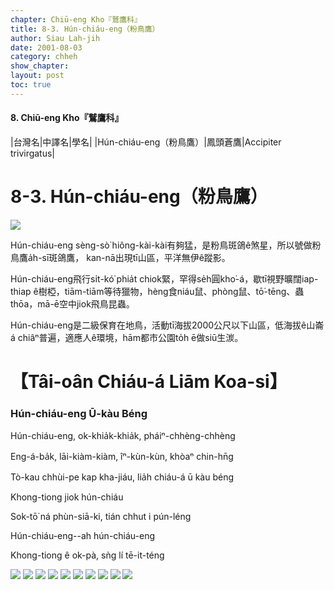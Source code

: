 ```yaml
---
chapter: Chiū-eng Kho『鷲鷹科』
title: 8-3. Hún-chiáu-eng（粉鳥鷹）
author: Siau Lah-jih
date: 2001-08-03
category: chheh
show_chapter: 
layout: post
toc: true
---
```


#### 8. Chiū-eng Kho『鷲鷹科』

|台灣名|中譯名|學名|
|Hún-chiáu-eng（粉鳥鷹）|鳳頭蒼鷹|Accipiter trivirgatus|


# 8-3. Hún-chiáu-eng（粉鳥鷹）


![](../too5/08/08-3-1.Hún-chiáu-eng.jpg)



Hún-chiáu-eng sèng-sò͘ hiông-kài-kài有夠猛，是粉鳥斑鴿ê煞星，所以號做粉鳥鷹a̍h-sī斑鴿鷹， kan-nā出現tī山區，平洋無伊ê蹤影。

Hún-chiáu-eng飛行si̍t-kó͘ phia̍t chiok緊，罕得se̍h圓kho͘-á，歇tī視野曠闊iap-thiap ê樹椏，tiām-tiām等待獵物，hèng食niáu鼠、phòng鼠、tō͘-tēng、蟲thōa，mā-ē空中jiok飛鳥昆蟲。

Hún-chiáu-eng是二級保育在地鳥，活動tī海拔2000公尺以下山區，低海拔ê山崙á chiâⁿ普遍，適應人ê環境，hām都市公園to̍h ē做siū生湠。

	


# 【Tâi-oân Chiáu-á Liām Koa-si】

### **Hún-chiáu-eng Ū-kàu Béng**

Hún-chiáu-eng, ok-khia̍k-khia̍k, pháiⁿ-chhèng-chhèng

Eng-á-ba̍k, lāi-kiàm-kiàm, îⁿ-kùn-kùn, khòaⁿ chin-hn̄g

Tò-kau chhùi-pe kap kha-jiáu, lia̍h chiáu-á ū kàu béng

Khong-tiong jiok hún-chiáu

Sok-tō͘ ná phùn-siā-ki, tián chhut i pún-léng

Hún-chiáu-eng--ah hún-chiáu-eng

Khong-tiong ê ok-pà, sǹg lí tē-it-téng



![](../too5/08/08-3-3.粉鳥鷹.jpg)
![](../too5/08/08-3-10.粉鳥鷹.jpg)
![](../too5/08/08-3-11.粉鳥鷹.jpg)
![](../too5/08/08-3-2.Hún-chiáu-eng.jpg)
![](../too5/08/08-3-4.粉鳥鷹.jpg)
![](../too5/08/08-3-5.粉鳥鷹.jpg)
![](../too5/08/08-3-6.粉鳥鷹.jpg)
![](../too5/08/08-3-7.粉鳥鷹.jpg)
![](../too5/08/08-3-8.粉鳥鷹.jpg)
![](../too5/08/08-3-9.粉鳥鷹.jpg)


